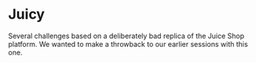 # Juicy

Several challenges based on a deliberately bad replica of the Juice Shop platform. We wanted to make a throwback to our earlier sessions with this one.